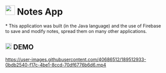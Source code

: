 
<h1 alighb ="center"> <img src="https://purepng.com/public/uploads/large/purepng.com-notes-iconsymbolsiconsapple-iosiosios-8-iconsios-8-721522596090jwgta.png" width=30 hight=20> Notes App</h1>

<p anlign="center >* This application is for recording daily notes and saving them in Notes.</p>

<p anlign="center >* This application was built (in the Java language) and the use of Firebase to save and modify notes, spread them on many other applications.</p>

<h2 alighb ="center"> <img src="https://img.freepik.com/premium-vector/man-hand-holding-smartphone-with-blank-white-screen-using-mobile-smart-phone-flat-design-concept-vector-illustration_186332-283.jpg?w=1380" width=20 hight=20> DEMO</h2>

https://user-images.githubusercontent.com/40686512/189512933-0bdb2540-f17c-4be1-8ccd-70df6776b6d6.mp4

